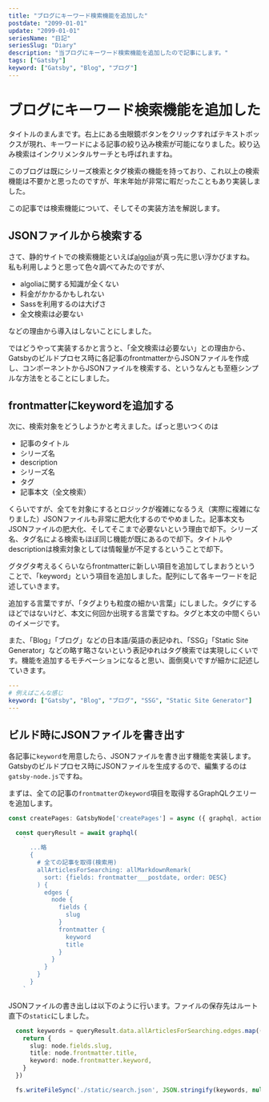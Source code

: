 ```yaml
---
title: "ブログにキーワード検索機能を追加した"
postdate: "2099-01-01"
update: "2099-01-01"
seriesName: "日記"
seriesSlug: "Diary"
description: "当ブログにキーワード検索機能を追加したので記事にします。"
tags: ["Gatsby"]
keyword: ["Gatsby", "Blog", "ブログ"]
---
```


# ブログにキーワード検索機能を追加した

タイトルのまんまです。右上にある虫眼鏡ボタンをクリックすればテキストボックスが現れ、キーワードによる記事の絞り込み検索が可能になりました。絞り込み検索はインクリメンタルサーチとも呼ばれますね。

このブログは既にシリーズ検索とタグ検索の機能を持っており、これ以上の検索機能は不要かと思ったのですが、年末年始が非常に暇だったこともあり実装しました。

この記事では検索機能について、そしてその実装方法を解説します。

## JSONファイルから検索する

さて、静的サイトでの検索機能といえば[algolia](https://www.algolia.com/)が真っ先に思い浮かびますね。私も利用しようと思って色々調べてみたのですが、

- algoliaに関する知識が全くない
- 料金がかかるかもしれない 
- Sassを利用するのは大げさ
- 全文検索は必要ない

などの理由から導入はしないことにしました。

ではどうやって実装するかと言うと、「全文検索は必要ない」との理由から、Gatsbyのビルドプロセス時に各記事のfrontmatterからJSONファイルを作成し、コンポーネントからJSONファイルを検索する、というなんとも至極シンプルな方法をとることにしました。

## frontmatterにkeywordを追加する

次に、検索対象をどうしようかと考えました。ぱっと思いつくのは

- 記事のタイトル
- シリーズ名
- description
- シリーズ名
- タグ
- 記事本文（全文検索）

くらいですが、全てを対象にするとロジックが複雑になるうえ（実際に複雑になりました）JSONファイルも非常に肥大化するのでやめました。記事本文もJSONファイルの肥大化、そしてそこまで必要ないという理由で却下。シリーズ名、タグ名による検索もほぼ同じ機能が既にあるので却下。タイトルやdescriptionは検索対象としては情報量が不足するということで却下。

グタグタ考えるくらいならfrontmatterに新しい項目を追加してしまおうということで、「keyword」という項目を追加しました。配列にして各キーワードを記述していきます。

追加する言葉ですが、「タグよりも粒度の細かい言葉」にしました。タグにするほどではないけど、本文に何回か出現する言葉ですね。タグと本文の中間くらいのイメージです。

また、「Blog」「ブログ」などの日本語/英語の表記ゆれ、「SSG」「Static Site Generator」などの略す略さないという表記ゆれはタグ検索では実現しにくいです。機能を追加するモチベーションになると思い、面倒臭いですが細かに記述していきます。

```yaml
---
# 例えばこんな感じ
keyword: ["Gatsby", "Blog", "ブログ", "SSG", "Static Site Generator"]
---
```

## ビルド時にJSONファイルを書き出す

各記事に`keyword`を用意したら、JSONファイルを書き出す機能を実装します。Gatsbyのビルドプロセス時にJSONファイルを生成するので、編集するのは`gatsby-node.js`ですね。

まずは、全ての記事の`frontmatter`の`keyword`項目を取得するGraphQLクエリーを追加します。

```typescript:ttile=gatsby-node.ts
const createPages: GatsbyNode['createPages'] = async ({ graphql, actions, reporter }) => {

  const queryResult = await graphql(
    `
      ...略
      {
        # 全ての記事を取得(検索用)
        allArticlesForSearching: allMarkdownRemark(
          sort: {fields: frontmatter___postdate, order: DESC}
        ) {
          edges {
            node {
              fields {
                slug
              }
              frontmatter {
                keyword
                title
              }
            }
          }
        }
      }
    `
```

JSONファイルの書き出しは以下のように行います。ファイルの保存先はルート直下の`static`にしました。

```typescript:title=gatsby-node.ts
  const keywords = queryResult.data.allArticlesForSearching.edges.map(({node}) => {
    return {
      slug: node.fields.slug,
      title: node.frontmatter.title,
      keyword: node.frontmatter.keyword,
    }
  })

  fs.writeFileSync('./static/search.json', JSON.stringify(keywords, null , 2))
```